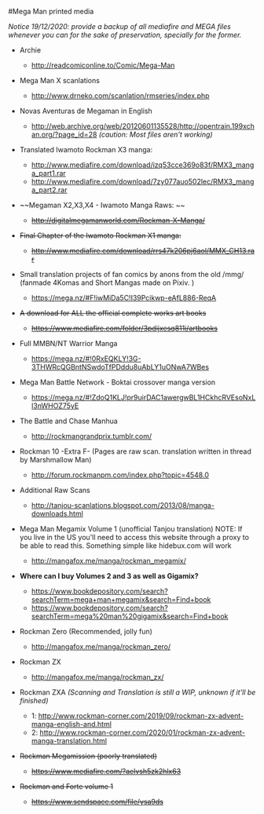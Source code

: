 #Mega Man printed media

*Notice 19/12/2020: provide a backup of all mediafire and MEGA files whenever you can for the sake of preservation, specially for the former.*

- Archie
  - http://readcomiconline.to/Comic/Mega-Man
 
- Mega Man X scanlations
  - http://www.drneko.com/scanlation/rmseries/index.php
 
- Novas Aventuras de Megaman in English
  - http://web.archive.org/web/20120601135528/http://opentrain.199xchan.org/?page_id=28 *(caution: Most files aren't working)*
 
- Translated Iwamoto Rockman X3 manga:
  - http://www.mediafire.com/download/izq53cce369o83f/RMX3_manga_part1.rar
  - http://www.mediafire.com/download/7zy077auo502lec/RMX3_manga_part2.rar
 
- ~~Megaman X2,X3,X4 - Iwamoto Manga Raws: ~~ 
  - ~~http://digitalmegamanworld.com/Rockman-X-Manga/~~
 
- ~~Final Chapter of the Iwamoto Rockman X1 manga:~~
  - ~~http://www.mediafire.com/download/rrs47k206pj6aol/MMX_CH13.rar~~
 
- Small translation projects of fan comics by anons from the old /mmg/ (fanmade 4Komas and Short Mangas made on Pixiv. )
  - https://mega.nz/#F!iwMiDa5C!I39Pcikwp-eAfL886-ReqA

- ~~A download for ALL the official complete works art books~~
  -  ~~https://www.mediafire.com/folder/3pdijxesq811i/artbooks~~

- Full MMBN/NT Warrior Manga
  - https://mega.nz/#!0RxEQKLY!3G-3THWRcQGBntNSwdoTfPDddu8uAbLY1uONwA7WBes
 
- Mega Man Battle Network - Boktai crossover manga version
   - https://mega.nz/#!ZdoQ1KLJ!pr9uirDAC1awergwBL1HCkhcRVEsoNxLl3nWHOZ75yE
 
- The Battle and Chase Manhua
   - http://rockmangrandprix.tumblr.com/
 
- Rockman 10 -Extra F- (Pages are raw scan. translation written in thread by Marshmallow Man)
   - http://forum.rockmanpm.com/index.php?topic=4548.0
 
- Additional Raw Scans
   - http://tanjou-scanlations.blogspot.com/2013/08/manga-downloads.html
 
- Mega Man Megamix Volume 1 (unofficial Tanjou translation) NOTE: If you live in the US you'll need to access this website through a proxy to be able to read this. Something simple like hidebux.com will work
   - http://mangafox.me/manga/rockman_megamix/
 
- **Where can I buy Volumes 2 and 3 as well as Gigamix?**
   - https://www.bookdepository.com/search?searchTerm=mega+man+megamix&search=Find+book
   - https://www.bookdepository.com/search?searchTerm=mega%20man%20gigamix&search=Find+book
 
- Rockman Zero (Recommended, jolly fun)
    - http://mangafox.me/manga/rockman_zero/
 
- Rockman ZX
   - http://mangafox.me/manga/rockman_zx/

- Rockman ZXA *(Scanning and Translation is still a WIP, unknown if it'll be finished)*
    - 1: http://www.rockman-corner.com/2019/09/rockman-zx-advent-manga-english-and.html 
    - 2: http://www.rockman-corner.com/2020/01/rockman-zx-advent-manga-translation.html  

- ~~Rockman Megamission (poorly translated)~~
  - ~~https://www.mediafire.com/?aelvsh5zk2hlx63~~
 
- ~~Rockman and Forte volume 1~~
  - ~~https://www.sendspace.com/file/ysa9ds~~
